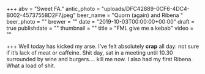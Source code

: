 +++
abv = "Sweet FA."
antic_photo = "uploads/DFC42889-0CF6-4DC4-B002-45737558D2F7.jpeg"
beer_name = "Quorn (again) and Ribena "
beer_photo = ""
brewer = ""
date = "2019-10-03T00:00:00+00:00"
draft = true
publishdate = ""
thumbnail = ""
title = "FML give me a kebab"
video = ""

+++
Well today has kicked my arse. I’ve felt absolutely **crap** all day: not sure if it’s lack of meat or caffeine. Shit day, sat in a meeting until 10.30 surrounded by wine and burgers.... kill me now. I also had my first Ribena. What a load of shit. 